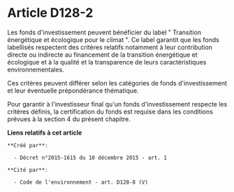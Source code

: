 # Article D128-2

Les fonds d'investissement peuvent bénéficier du label " Transition énergétique et écologique pour le climat ". Ce label
garantit que les fonds labellisés respectent des critères relatifs notamment à leur contribution directe ou indirecte au
financement de la transition énergétique et écologique et à la qualité et la transparence de leurs caractéristiques
environnementales.

Ces critères peuvent différer selon les catégories de fonds d'investissement et leur éventuelle prépondérance thématique.

Pour garantir à l'investisseur final qu'un fonds d'investissement respecte les critères définis, la certification du fonds
est requise dans les conditions prévues à la section 4 du présent chapitre.

**Liens relatifs à cet article**

	**Créé par**:

	  - Décret n°2015-1615 du 10 décembre 2015 - art. 1

	**Cité par**:

	  - Code de l'environnement - art. D128-8 (V)
